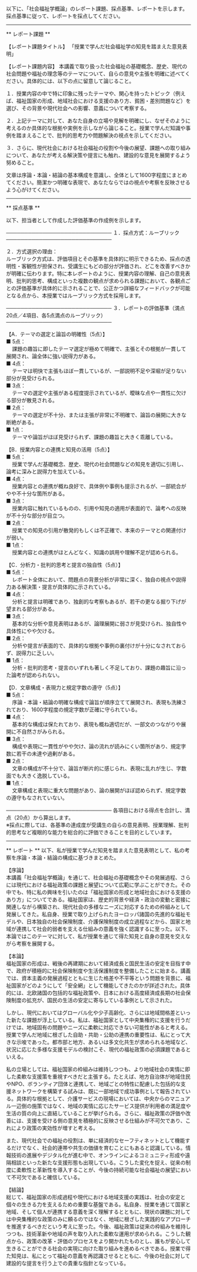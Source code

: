 以下に、「社会福祉学概論」のレポート課題、採点基準、レポートを示します。採点基準に従って、レポートを採点してください。

---------------------------------------
** レポート課題 **

【レポート課題タイトル】
「授業で学んだ社会福祉学の知見を踏まえた意見表明」

【レポート課題内容】
本講義で取り扱った社会福祉の基礎概念、歴史、現代の社会問題や福祉の理念等のテーマについて、自らの意見や主張を明確に述べてください。具体的には、以下の点に留意して論じること。

１．授業内容の中で特に印象に残ったテーマや、関心を持ったトピック（例えば、福祉国家の形成、地域社会における支援のあり方、貧困・差別問題など）を選び、その背景や現代社会への影響、意義について考察する。

２．上記テーマに対して、あなた自身の立場や見解を明確にし、なぜそのように考えるのか具体的な根拠や実例を示しながら論じること。授業で学んだ知識や事例を踏まえることで、批判的思考力や問題解決の視点を示してください。

３．さらに、現代社会における社会福祉の役割や今後の展望、課題への取り組みについて、あなたが考える解決策や提言にも触れ、建設的な意見を展開するよう努めること。

文章は序論・本論・結論の基本構成を意識し、全体として1600字程度にまとめてください。簡潔かつ明確な表現で、あなたならではの視点や考察を反映させるよう心がけてください。

---------------------------------------
** 採点基準 **

以下、担当者として作成した評価基準の作成例を示します。

─────────────────────────────
１．採点方式：ルーブリック
─────────────────────────────

２．方式選択の理由：  
ルーブリック方式は、評価項目とその基準を具体的に明示できるため、採点の透明性・客観性が担保され、受講生にもどの部分が評価され、どこを改善すべきかが明確に伝わります。特に本レポートのように、授業内容の理解、自己の意見表明、批判的思考、構成といった複数の観点が求められる課題において、各観点ごとの評価基準が具体的に示されることで、公正かつ詳細なフィードバックが可能となる点から、本授業ではルーブリック方式を採用します。

─────────────────────────────
３．レポートの評価基準（満点20点／4項目、各5点満点のルーブリック）
─────────────────────────────

【A．テーマの選定と論旨の明確性（5点）】  
■ 5点：  
　 課題の趣旨に即したテーマ選定が極めて明確で、主張とその根拠が一貫して展開され、論全体に強い説得力がある。  
■ 4点：  
　 テーマは明快で主張もほぼ一貫しているが、一部説明不足や深堀が足りない部分が見受けられる。  
■ 3点：  
　 テーマの選定や主張がある程度提示されているが、曖昧な点や一貫性に欠ける部分が散見される。  
■ 2点：  
　 テーマの選定が不十分、または主張が非常に不明確で、論旨の展開に大きな断絶がある。  
■ 1点：  
　 テーマや論旨がほぼ見受けられず、課題の趣旨と大きく乖離している。

【B．授業内容との連携と知見の活用（5点）】  
■ 5点：  
　 授業で学んだ基礎概念、歴史、現代の社会問題などの知見を適切に引用し、論考に深みと説得力を加えている。  
■ 4点：  
　 授業内容との連携が概ね良好で、具体例や事例も提示されるが、一部統合がやや不十分な箇所がある。  
■ 3点：  
　 授業内容に触れているものの、引用や知見の適用が表面的で、論考への反映が不十分な部分が目立つ。  
■ 2点：  
　 授業での知見の引用が散発的もしくは不正確で、本来のテーマとの関連付けが弱い。  
■ 1点：  
　 授業内容との連携がほとんどなく、知識の誤用や理解不足が認められる。

【C．分析力・批判的思考と提言の独自性（5点）】  
■ 5点：  
　 レポート全体において、問題点の背景分析が非常に深く、独自の視点や説得力ある解決策・提言が具体的に示されている。  
■ 4点：  
　 分析と提言は明確であり、独創的な考察もあるが、若干の更なる掘り下げが望まれる部分がある。  
■ 3点：  
　 基本的な分析や意見表明はあるが、論理展開に弱さが見受けられ、独自性や具体性にやや欠ける。  
■ 2点：  
　 分析や提言が表面的で、具体的な根拠や事例の裏付けが十分になされておらず、説得力に乏しい。  
■ 1点：  
　 分析・批判的思考・提言のいずれも著しく不足しており、課題の趣旨に沿った論考が認められない。

【D．文章構成・表現力と規定字数の遵守（5点）】  
■ 5点：  
　 序論・本論・結論の明確な構成で論旨が順序立てて展開され、表現も洗練されており、1600字程度の規定字数が正確に守られている。  
■ 4点：  
　 基本的な構成は保たれており、表現も概ね適切だが、一部文のつながりや展開に不自然さがみられる。  
■ 3点：  
　 構成や表現に一貫性がやや欠け、論の流れが読みにくい箇所があり、規定字数に若干の未達や過剰がある。  
■ 2点：  
　 文章の構成が不十分で、論旨が断片的に感じられ、表現に乱れが生じ、字数面でも大きく逸脱している。  
■ 1点：  
　 文章構成と表現に重大な問題があり、論の展開がほぼ認められず、規定字数の遵守もなされていない。

─────────────────────────────
各項目における得点を合計し、満点（20点）から算出します。  
※採点に際しては、各基準の達成度が受講生の自らの意見表明、授業理解、批判的思考など複眼的な能力を総合的に評価できることを目的としています。

---------------------------------------
** レポート **
以下、私が授業で学んだ知見を踏まえた意見表明として、私の考察を序論・本論・結論の構成に基づきまとめた。

【序論】  
本講義「社会福祉学概論」を通じて、社会福祉の基礎概念やその発展過程、さらには現代における福祉政策の課題と展望について広範に学ぶことができた。その中でも、特に私の興味を引いたのは「福祉国家の形成と地域社会における支援のあり方」についてである。福祉国家は、歴史的背景や経済・政治の変動と密接に関連しながら構築され、現代社会の多様なニーズに対応するための枠組みとして発展してきた。私自身、授業で取り上げられたヨーロッパ諸国の先進的な福祉モデルや、日本独自の社会保険制度、介護保険制度の成立過程などから、国家と地域が連携して社会的弱者を支える仕組みの意義を強く認識するに至った。以下、本論ではこのテーマに対して、私が授業を通じて得た知見と自身の意見を交えながら考察を展開する。

【本論】  
福祉国家の形成は、戦後の再建期において経済成長と国民生活の安定を目指す中で、政府が積極的に社会保険制度や生活保護制度を整備したことに始まる。講義では、資本主義の発展過程とともに生じた格差や不平等という問題を背景に、福祉国家がどのようにして「安全網」として機能してきたのかが詳述された。具体的には、北欧諸国の包括的な福祉政策や、日本における高度経済成長期の社会保険制度の拡充が、国民の生活の安定に寄与している事例として示された。

しかし、現代においてはグローバル化や少子高齢化、さらには地域間格差といった新たな課題が浮上している。私は、福祉国家として中央集権的に支援を行うだけでは、地域固有の問題やニーズに柔軟に対応できない可能性があると考える。授業で学んだ地域に根ざした自助・共助・公助の連携の重要性は、私にとって大きな示唆であった。都市部と地方、あるいは多文化共生が求められる地域など、状況に応じた多様な支援モデルの検討こそ、現代の福祉政策の必須課題であるといえる。

私の立場としては、福祉国家の枠組みは維持しつつも、より地域社会の実情に即した柔軟な支援策を重視すべきだと主張する。たとえば、地方自治体が地域住民やNPO、ボランティア団体と連携して、地域ごとの特性に配慮した包括的な支援ネットワークを構築する試みは、既に一部地域で成功事例として報告されている。具体的な根拠として、介護サービスの現場においては、中央からのマニュアル一辺倒の施策ではなく、地域の実情に応じたサービス提供が利用者の満足度や生活の質の向上に直結していることが挙げられる。さらに、福祉政策の評価や改善には、支援を受ける側の意見を積極的に反映させる仕組みが不可欠であり、これにより政策の実効性が増すと考える。

また、現代社会での福祉の役割は、単に経済的なセーフティネットとして機能するだけでなく、社会的連帯や共生の価値を育むことにもあると認識している。情報技術の進展やデジタル化が進む中で、オンラインによるコミュニティ形成や遠隔相談といった新たな支援形態も出現している。こうした変化を捉え、従来の制度に柔軟性と革新性を導入することが、今後の持続可能な社会福祉の展望において不可欠であると確信している。

【結論】  
総じて、福祉国家の形成過程や現代における地域支援の実践は、社会の安定と個々の生きる力を支えるための重要な基盤である。私自身、授業を通じて国家と地域、そして個人が連携する意義を深く理解するとともに、現状の課題に対しては中央集権的な政策のみに頼るのではなく、地域に根ざした実践的なアプローチを推進するべきだという考えに至った。今後、福祉政策は従来の枠組みを維持しつつも、技術革新や地域の声を取り入れた柔軟な運用が求められる。こうした観点から、政策の改革・評価のプロセスをより開かれたものとし、誰もが安心して生きることができる社会の実現に向けた取り組みを進めるべきである。授業で得た知見は、私にとって福祉の意義を再認識させるとともに、今後の社会に対して建設的な提言を行う上での貴重な指針となっている。

